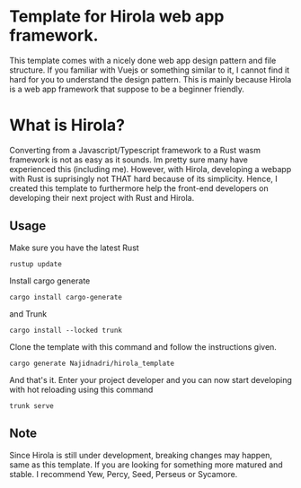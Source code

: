 # Template for Hirola web app framework.

This template comes with a nicely done web app design pattern and file structure. If you familiar with Vuejs or something similar to it, I cannot find it hard for you to understand the design pattern. This is mainly because Hirola is a web app framework that suppose to be a beginner friendly. 


# What is Hirola?

Converting from a Javascript/Typescript framework to a Rust wasm framework is not as easy as it sounds. Im pretty sure many have experienced this (including me). However, with Hirola, developing a webapp with Rust is suprisingly not THAT hard because of its simplicity. Hence, I created this template to furthermore help the front-end developers on developing their next project with Rust and Hirola.


## Usage

Make sure you have the latest Rust
```
rustup update
```

Install cargo generate 
```
cargo install cargo-generate
```
and Trunk
```
cargo install --locked trunk
```


Clone the template with this command and follow the instructions given.
```
cargo generate Najidnadri/hirola_template
```



And that's it. Enter your project developer and you can now start developing with hot reloading using this command
```
trunk serve
```



## Note

Since Hirola is still under development, breaking changes may happen, same as this template. If you are looking for something more matured and stable. I recommend Yew, Percy, Seed, Perseus or Sycamore. 

